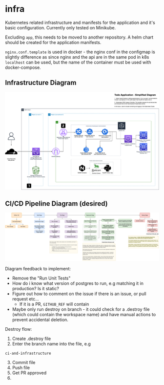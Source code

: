 # infra

Kubernetes related infrastructure and manifests for the application and it's basic configuration.
Currently only tested on Minikube.

Excluding `app`, this needs to be moved to another repository.
A helm chart should be created for the application manifests.

`nginx.conf.template` is used in docker - the nginx conf in the configmap is slightly difference as since nginx and the api are in the same pod in k8s `localhost` can be used, but the name of the container must be used with docker-compose.

## Infrastructure Diagram

![Diagram](diagram.png)

## CI/CD Pipeline Diagram (desired)

![CID Diagram](backend-ci-pipeline-revision-1.png)

Diagram feedback to implement:
* Remove the "Run Unit Tests"
* How do i know what version of postgres to run, e.g matching it in production? Is it static?
* Figure out how to comment on the issue if there is an issue, or pull request etc...
    * If it is a PR, `GITHUB_REF` will contain
* Maybe only run destroy on branch - it could check for a .destroy file (which could contain the workspace name) and have manual actions to prevent accidental deletion.

Destroy flow:
1. Create .destroy file
2. Enter the branch name into the file, e.g
```
ci-and-infrastructure
```
3. Commit file
4. Push file
5. Get PR approved
6.
